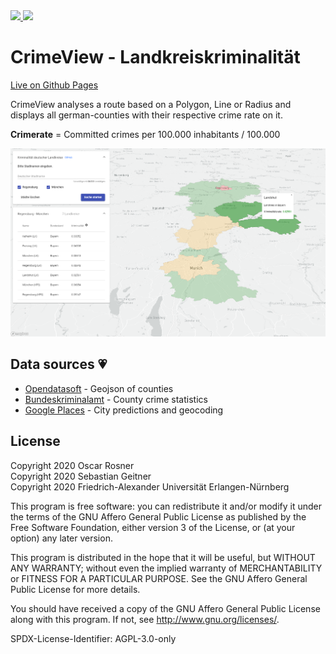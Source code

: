 <a href="https://github.com/Kexplx/ng-crimeview/releases/tag/v2" alt="License Page">
    <img src="https://img.shields.io/badge/version-2-2980b9" />
</a>
<a href="https://github.com/Kexplx/CrimeView/blob/master/LICENSE" alt="Release Page">
    <img src="https://img.shields.io/badge/license-AGPL 3.0-e74c3c" />
</a>

# CrimeView - Landkreiskriminalität

[Live on Github Pages](https://kexplx.github.io/crimeview/)

CrimeView analyses a route based on a Polygon, Line or Radius and displays all german-counties with their respective crime rate on it.

<strong>Crimerate</strong> = Committed crimes per 100.000 inhabitants / 100.000

<p align="center">
  <img src="docs/map-sample-1.png?raw=true" title="Sample Route">
</p>

## Data sources 💗

<ul>
    <li><a target_blank href="https://public.opendatasoft.com/explore/dataset/landkreise-in-germany/table/">Opendatasoft</a> - Geojson of counties</li>
    <li><a target_blank href="https://www.bka.de/DE/AktuelleInformationen/StatistikenLagebilder/PolizeilicheKriminalstatistik/pks_node.html">Bundeskriminalamt</a> - County crime statistics</li>
    <li><a target_blank href="https://cloud.google.com/maps-platform/places">Google Places</a> - City predictions and geocoding</li>
</ul>

## License

Copyright 2020 Oscar Rosner  
Copyright 2020 Sebastian Geitner  
Copyright 2020 Friedrich-Alexander Universität Erlangen-Nürnberg

This program is free software: you can redistribute it and/or modify
it under the terms of the GNU Affero General Public License as
published by the Free Software Foundation, either version 3 of the
License, or (at your option) any later version.

This program is distributed in the hope that it will be useful,
but WITHOUT ANY WARRANTY; without even the implied warranty of
MERCHANTABILITY or FITNESS FOR A PARTICULAR PURPOSE. See the
GNU Affero General Public License for more details.

You should have received a copy of the GNU Affero General Public License
along with this program. If not, see <http://www.gnu.org/licenses/>.

SPDX-License-Identifier: AGPL-3.0-only
